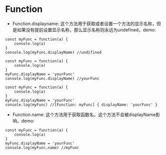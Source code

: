 # Function

- Function.displayname:
这个方法用于获取或者设置一个方法的显示名称，但是如果没有提前设置显示名称，那么显示名称则永远为undefined，demo:

```
const myFunc = function(a) {
    console.log(a)
}
console.log(myFunc.displayName) //undifined
```

```
const myFunc = function(a) {
    console.log(a)
}
myFunc.displayName = 'yourFunc'
console.log(myFunc.displayName) //yourFunc
```

```
const myFunc = function(a) {
    console.log(a)
}
myFunc.displayName = 'yourFunc'
console.log(myFunc) //[Function: myFunc] { displayName: 'yourFunc' }
```

- Function.name:
这个方法用于获取函数名，这个方法不会被displayName影响，demo:

```
const myFunc = function(a) {
    console.log(a)
}
myFunc.displayName = 'yourFunc'
console.log(myFunc.name) //myFunc
```